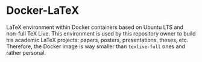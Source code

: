 # Docker-LaTeX

LaTeX environment within Docker containers based on Ubuntu LTS and non-full TeX Live. This environment is used by this repository owner to build his academic LaTeX projects: papers, posters, presentations, theses, etc. Therefore, the Docker image is way smaller than `texlive-full` ones and rather personal.